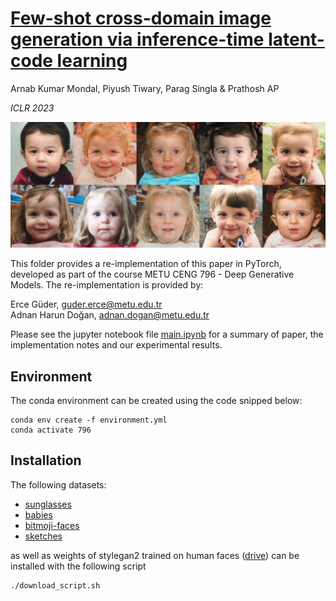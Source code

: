 # [Few-shot cross-domain image generation via inference-time latent-code learning](https://openreview.net/pdf?id=sCYXJr3QJM8)

Arnab Kumar Mondal, Piyush Tiwary, Parag Singla & Prathosh AP

*ICLR 2023*

![babies](./assets/babies.png)

This folder provides a re-implementation of this paper in PyTorch, developed as part of the course METU CENG 796 - Deep Generative Models. The re-implementation is provided by:

Erce Güder, guder.erce@metu.edu.tr\
Adnan Harun Doğan, adnan.dogan@metu.edu.tr

Please see the jupyter notebook file [main.ipynb](main.ipynb) for a summary of paper, the implementation notes and our experimental results.

## Environment

The conda environment can be created using the code snipped below:
```
conda env create -f environment.yml
conda activate 796
```

## Installation

The following datasets:
- [sunglasses](https://drive.google.com/u/0/uc?id=1Uu5y_y8Rjxbj2VEzvT3aBHyn4pltFgyX&export=download)
- [babies](https://drive.google.com/u/0/uc?id=1JmjKBq_wylJmpCQ2OWNMy211NFJhHHID)
- [bitmoji-faces](https://kaggle.com/datasets/mostafamozafari/bitmoji-face)
- [sketches](http://mmlab.ie.cuhk.edu.hk/archive/sketchdatabase/CUHK/training_88/Cropped_Images/CUHK_training_cropped_sketches.zip)

as well as weights of stylegan2 trained on human faces ([drive](https://drive.google.com/u/0/uc?id=1PQutd-JboOCOZqmd95XWxWrO8gGEvRcO)) can be installed with the following script 
```
./download_script.sh
```
